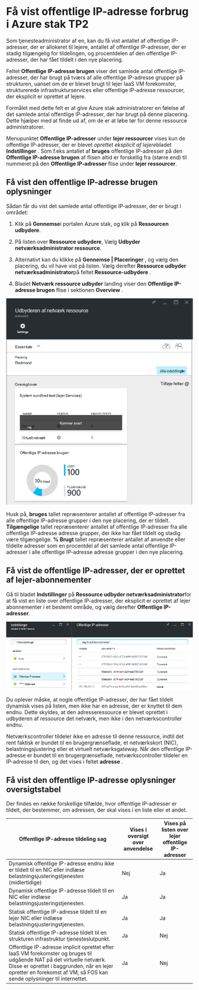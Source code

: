 <properties
    pageTitle="Få vist offentlige IP-adresse forbrug i TP2 | Microsoft Azure"
    description="Administratorer kan få vist forbrug af offentlige IP-adresser i et område"
    services="azure-stack"
    documentationCenter=""
    authors="ScottNapolitan"
    manager="darmour"
    editor=""/>

<tags
    ms.service="azure-stack"
    ms.workload="na"
    ms.tgt_pltfrm="na"
    ms.devlang="na"
    ms.topic="get-started-article"
    ms.date="09/26/2016"
    ms.author="scottnap"/>

# <a name="view-public-ip-address-consumption-in-azure-stack-tp2"></a>Få vist offentlige IP-adresse forbrug i Azure stak TP2

Som tjenesteadministrator af en, kan du få vist antallet af offentlige IP-adresser, der er allokeret til lejere, antallet af offentlige IP-adresser, der er stadig tilgængelig for tildelingen, og procentdelen af den offentlige IP-adresser, der har fået tildelt i den nye placering.

Feltet **Offentlige IP-adresse brugen** viser det samlede antal offentlige IP-adresser, der har brugt på tværs af alle offentlige IP-adresse grupper på strukturen, uanset om de er blevet brugt til lejer IaaS VM forekomster, strukturerede infrastrukturservices eller offentlige IP-adresse ressourcer, der eksplicit er oprettet af lejere.

Formålet med dette felt er at give Azure stak administratorer en følelse af det samlede antal offentlige IP-adresser, der har brugt på denne placering. Dette hjælper med at finde ud af, om de er at løbe tør for denne ressource administratorer.

Menupunktet **Offentlige IP-adresser** under **lejer ressourcer** vises kun de offentlige IP-adresser, der er blevet *oprettet eksplicit af lejere*bladet **Indstillinger** . Som f.eks antallet af **bruges** offentlige IP-adresser på den **Offentlige IP-adresse brugen** af flisen altid er forskellig fra (større end) til nummeret på den **Offentlige IP-adresser** flise under **lejer ressourcer**.

## <a name="view-the-public-ip-address-usage-information"></a>Få vist den offentlige IP-adresse brugen oplysninger

Sådan får du vist det samlede antal offentlige IP-adresser, der er brugt i området:

1.  Klik på **Gennemse**i portalen Azure stak, og klik på **Ressourcen udbydere**.

2.  På listen over **Ressource udbydere**, Vælg **Udbyder netværksadministrator ressource**.

3.  Alternativt kan du klikke på **Gennemse | Placeringer** , og vælg den placering, du vil have vist på listen. Vælg derefter **Ressource udbyder netværksadministrator**på feltet **Ressource-udbydere** .

4.  Bladet **Netværk ressource udbyder** landing viser den **Offentlige IP-adresse brugen** flise i sektionen **Overview** .

![Netværk ressource udbyder blade](media/azure-stack-viewing-public-ip-address-consumption-in-tp2/image1.png)

Husk på, **bruges** tallet repræsenterer antallet af offentlige IP-adresser fra alle offentlige IP-adresse grupper i den nye placering, der er tildelt. **Tilgængelige** tallet repræsenterer antallet af offentlige IP-adresser fra alle offentlige IP-adresse adresse grupper, der ikke har fået tildelt og stadig være tilgængelige. **% Brugt** tallet repræsenterer antallet af anvendte eller tildelte adresser som en procentdel af det samlede antal offentlige IP-adresser i alle offentlige IP-adresse adresse grupper i den nye placering.

## <a name="view-the-public-ip-addresses-that-were-created-by-tenant-subscriptions"></a>Få vist de offentlige IP-adresser, der er oprettet af lejer-abonnementer

Gå til bladet **Indstillinger** på **Ressource udbyder netværksadministrator**for at få vist en liste over offentlige IP-adresser, der eksplicit er oprettet af lejer abonnementer i et bestemt område, og vælg derefter **Offentlige IP-adresser**.

![Indstillinger for blade af netværksadministrator ressource udbyder](media/azure-stack-viewing-public-ip-address-consumption-in-tp2/image2.png)

Du oplever måske, at nogle offentlige IP-adresser, der har fået tildelt dynamisk vises på listen, men ikke har en adresse, der er knyttet til dem endnu. Dette skyldes, at den adresseressource er blevet oprettet i udbyderen af ressource det netværk, men ikke i den netværkscontroller endnu.

Netværkscontroller tildeler ikke en adresse til denne ressource, indtil det rent faktisk er bundet til en brugergrænseflade, et netværkskort (NIC), belastningsjustering eller et virtuelt netværksgateway. Når den offentlige IP-adresse er bundet til en brugergrænseflade, netværkscontroller tildeler en IP-adresse til den, og det vises i feltet **adresse** .

## <a name="view-the-public-ip-address-information-summary-table"></a>Få vist den offentlige IP-adresse oplysninger oversigtstabel


Der findes en række forskellige tilfælde, hvor offentlige IP-adresser er tildelt, der bestemmer, om adressen, der skal vises i en liste eller et andet.

| **Offentlige IP-adresse tildeling sag** | **Vises i oversigt over anvendelse** | **Vises på listen over lejer offentlige IP-adresser** |
| ------------------------------------- | ----------------------------| ---------------------------------------------- |
| Dynamisk offentlige IP-adresse endnu ikke er tildelt til en NIC eller indlæse belastningsjusteringstjenesten (midlertidige) | Nej | Ja |
| Dynamisk offentlige IP-adresse tildelt til en NIC eller indlæse belastningsjusteringstjenesten. | Ja | Ja |
| Statisk offentlige IP-adresse tildelt til en lejer NIC eller indlæse belastningsjusteringstjenesten. | Ja | Ja |
| Statisk offentlige IP-adresse tildelt til en strukturen infrastruktur tjenesteslutpunkt. | Ja | Nej |
| Offentlige IP-adresse implicit oprettet efter IaaS VM forekomster og bruges til udgående NAT på det virtuelle netværk. Disse er oprettet i baggrunden, når en lejer opretter en forekomst af VM, så FOS kan sende oplysninger til internettet. | Ja | Nej |
